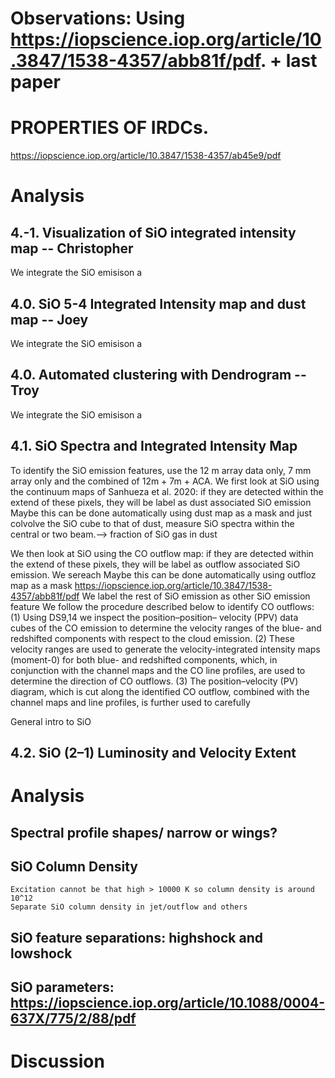 
# Observations: Using https://iopscience.iop.org/article/10.3847/1538-4357/abb81f/pdf. + last paper
# PROPERTIES OF IRDCs.
https://iopscience.iop.org/article/10.3847/1538-4357/ab45e9/pdf

# Analysis
## 4.-1. Visualization of SiO integrated intensity map -- Christopher 
We integrate the SiO emisison a


## 4.0. SiO 5-4 Integrated Intensity map and dust map -- Joey
We integrate the SiO emisison a

## 4.0. Automated clustering with Dendrogram -- Troy
We integrate the SiO emisison a


## 4.1. SiO Spectra and Integrated Intensity Map
To identify the SiO emission features, use the 12 m array data only, 7 mm array only and the combined of 12m + 7m + ACA. 
We first look at SiO using the continuum maps of Sanhueza et al. 2020: if they are detected within the extend of these pixels, they will be label as dust associated SiO emission
Maybe this can be done automatically using dust map as a mask and just colvolve the SiO cube to that of dust, measure SiO spectra within the central or two beam.--> fraction of SiO gas in dust


We then look at SiO using the CO outflow map: if they are detected within the extend of these pixels, they will be label as outflow associated SiO emission. We sereach
Maybe this can be done automatically using outfloz map as a mask https://iopscience.iop.org/article/10.3847/1538-4357/abb81f/pdf
We label the rest of SiO emission as other SiO emission feature
We follow the procedure described below to identify CO outflows: (1) Using DS9,14 we inspect the position–position– velocity (PPV) data cubes of the CO emission to determine the velocity ranges of the blue- and redshifted components with respect to the cloud emission. (2) These velocity ranges are used to generate the velocity-integrated intensity maps (moment-0) for both blue- and redshifted components, which, in conjunction with the channel maps and the CO line profiles, are used to determine the direction of CO outflows. (3) The position–velocity (PV) diagram, which is cut along the identified CO outflow, combined with the channel maps and line profiles, is further used to carefully

General intro to SiO


## 4.2. SiO (2–1) Luminosity and Velocity Extent

# Analysis

## Spectral profile shapes/ narrow or wings?
## SiO Column Density
    Excitation cannot be that high > 10000 K so column density is around 10^12
    Separate SiO column density in jet/outflow and others
## SiO feature separations: highshock and lowshock
## SiO parameters: https://iopscience.iop.org/article/10.1088/0004-637X/775/2/88/pdf

# Discussion

